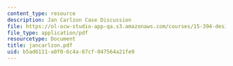 ```yaml
---
content_type: resource
description: Jan Carlzon Case Discussion
file: https://ol-ocw-studio-app-qa.s3.amazonaws.com/courses/15-394-designing-and-leading-the-entrepreneurial-organization-spring-2003/b5ad6111a0f06c4a87cf047564a21fe9_jancarlzon.pdf
file_type: application/pdf
resourcetype: Document
title: jancarlzon.pdf
uid: b5ad6111-a0f0-6c4a-87cf-047564a21fe9
---
```

